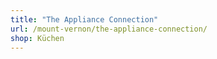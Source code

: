 ```yaml
---
title: "The Appliance Connection"
url: /mount-vernon/the-appliance-connection/
shop: Küchen
---
```


